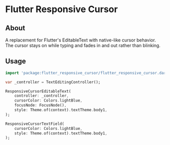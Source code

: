 # Flutter Responsive Cursor

## About

A replacement for Flutter's EditableText with native-like cursor behavior.
The cursor stays on while typing and fades in and out rather than blinking.

## Usage

```dart
import 'package:flutter_responsive_cursor/flutter_responsive_cursor.dart';

var _controller = TextEditingController();

ResponsiveCursorEditableText(
    controller: _controller,
    cursorColor: Colors.lightBlue,
    focusNode: FocusNode(),
    style: Theme.of(context).textTheme.body1,
);

ResponsiveCursorTextField(
    cursorColor: Colors.lightBlue,
    style: Theme.of(context).textTheme.body1,
);
```
